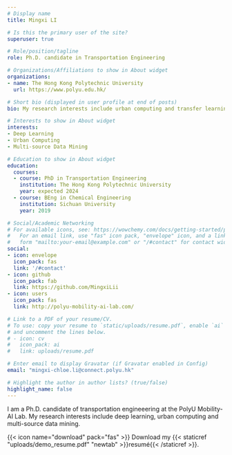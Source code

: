 ```yaml
---
# Display name
title: Mingxi LI

# Is this the primary user of the site?
superuser: true

# Role/position/tagline
role: Ph.D. candidate in Transportation Engineering

# Organizations/Affiliations to show in About widget
organizations:
- name: The Hong Kong Polytechnic University
  url: https://www.polyu.edu.hk/

# Short bio (displayed in user profile at end of posts)
bio: My research interests include urban computing and transfer learning , especially in the forecasting for the spatial-temporal traffic data

# Interests to show in About widget
interests:
- Deep Learning 
- Urban Computing
- Multi-source Data Mining

# Education to show in About widget
education:
  courses:
  - course: PhD in Transportation Engineering
    institution: The Hong Kong Polytechnic University
    year: expected 2024
  - course: BEng in Chemical Engineering
    institution: Sichuan University
    year: 2019

# Social/Academic Networking
# For available icons, see: https://wowchemy.com/docs/getting-started/page-builder/#icons
#   For an email link, use "fas" icon pack, "envelope" icon, and a link in the
#   form "mailto:your-email@example.com" or "/#contact" for contact widget.
social:
- icon: envelope
  icon_pack: fas
  link: '/#contact'
- icon: github
  icon_pack: fab
  link: https://github.com/MingxiLii
- icon: users
  icon_pack: fas
  link: http://polyu-mobility-ai-lab.com/

# Link to a PDF of your resume/CV.
# To use: copy your resume to `static/uploads/resume.pdf`, enable `ai` icons in `params.toml`, 
# and uncomment the lines below.
# - icon: cv
#   icon_pack: ai
#   link: uploads/resume.pdf

# Enter email to display Gravatar (if Gravatar enabled in Config)
email: "mingxi-chloe.li@connect.polyu.hk"

# Highlight the author in author lists? (true/false)
highlight_name: false
---
```

I am a Ph.D. candidate of transportation engineeering at the PolyU Mobility-AI Lab. My research interests include deep learning, urban computing and multi-source data mining. 

{{< icon name="download" pack="fas" >}} Download my {{< staticref "uploads/demo_resume.pdf" "newtab" >}}resumé{{< /staticref >}}.
